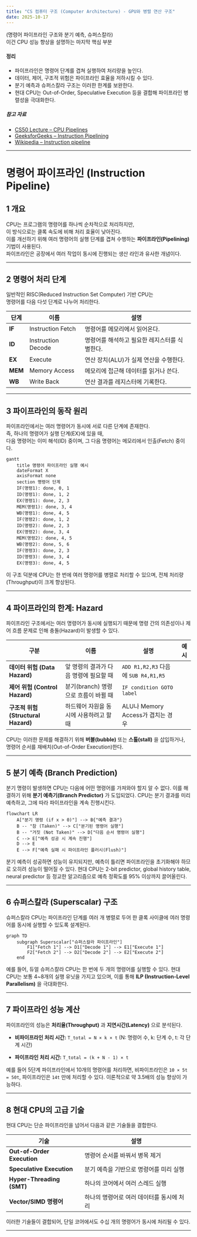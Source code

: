 ```yaml
---
title: "CS 컴퓨터 구조 (Computer Architecture) - GPU와 병렬 연산 구조"
date: 2025-10-17
---
```

(명령어 파이프라인 구조와 분기 예측, 슈퍼스칼라)  
이건 CPU 성능 향상을 설명하는 마지막 핵심 부분


#### 정리

* 파이프라인은 명령어 단계를 겹쳐 실행하여 처리량을 높인다.
* 데이터, 제어, 구조적 위험은 파이프라인 효율을 저하시킬 수 있다.
* 분기 예측과 슈퍼스칼라 구조는 이러한 한계를 보완한다.
* 현대 CPU는 Out-of-Order, Speculative Execution 등을 결합해
  파이프라인 병렬성을 극대화한다.

##### 참고 자료

* [CS50 Lecture – CPU Pipelines](https://cs50.harvard.edu/x/2024/notes/5/)
* [GeeksforGeeks – Instruction Pipelining](https://www.geeksforgeeks.org/instruction-pipelining-in-computer-architecture/)
* [Wikipedia – Instruction pipeline](https://en.wikipedia.org/wiki/Instruction_pipeline)




---

# 명령어 파이프라인 (Instruction Pipeline)

## 1️ 개요
CPU는 프로그램의 명령어를 하나씩 순차적으로 처리하지만,  
이 방식으로는 클록 속도에 비해 처리 효율이 낮아진다.  
이를 개선하기 위해 여러 명령어의 실행 단계를 겹쳐 수행하는 **파이프라인(Pipelining)** 기법이 사용된다.  
파이프라인은 공장에서 여러 작업이 동시에 진행되는 생산 라인과 유사한 개념이다.

---

## 2️ 명령어 처리 단계

일반적인 RISC(Reduced Instruction Set Computer) 기반 CPU는  
명령어를 다음 다섯 단계로 나누어 처리한다.

| 단계 | 이름 | 설명 |
|------|------|------|
| **IF** | Instruction Fetch | 명령어를 메모리에서 읽어온다. |
| **ID** | Instruction Decode | 명령어를 해석하고 필요한 레지스터를 식별한다. |
| **EX** | Execute | 연산 장치(ALU)가 실제 연산을 수행한다. |
| **MEM** | Memory Access | 메모리에 접근해 데이터를 읽거나 쓴다. |
| **WB** | Write Back | 연산 결과를 레지스터에 기록한다. |

---

## 3️ 파이프라인의 동작 원리

파이프라인에서는 여러 명령어가 동시에 서로 다른 단계에 존재한다.  
즉, 하나의 명령어가 실행 단계(EX)에 있을 때,  
다음 명령어는 이미 해석(ID) 중이며, 그 다음 명령어는 메모리에서 인출(Fetch) 중이다.

```mermaid
gantt
    title 명령어 파이프라인 실행 예시
    dateFormat X
    axisFormat none
    section 명령어 단계
    IF(명령1): done, 0, 1
    ID(명령1): done, 1, 2
    EX(명령1): done, 2, 3
    MEM(명령1): done, 3, 4
    WB(명령1): done, 4, 5
    IF(명령2): done, 1, 2
    ID(명령2): done, 2, 3
    EX(명령2): done, 3, 4
    MEM(명령2): done, 4, 5
    WB(명령2): done, 5, 6
    IF(명령3): done, 2, 3
    ID(명령3): done, 3, 4
    EX(명령3): done, 4, 5
```

이 구조 덕분에 CPU는 한 번에 여러 명령어를 병렬로 처리할 수 있으며,
전체 처리량(Throughput)이 크게 향상된다.

---

## 4️ 파이프라인의 한계: Hazard

파이프라인 구조에서는 여러 명령어가 동시에 실행되기 때문에
명령 간의 의존성이나 제어 흐름 문제로 인해 충돌(Hazard)이 발생할 수 있다.

| 구분                             | 이름                       | 설명                                | 예시 |
| ------------------------------ | ------------------------ | --------------------------------- | -- |
| **데이터 위험 (Data Hazard)**       | 앞 명령의 결과가 다음 명령에 필요할 때   | `ADD R1,R2,R3` 다음에 `SUB R4,R1,R5` |    |
| **제어 위험 (Control Hazard)**     | 분기(branch) 명령으로 흐름이 바뀔 때 | `IF condition GOTO label`         |    |
| **구조적 위험 (Structural Hazard)** | 하드웨어 자원을 동시에 사용하려고 할 때   | ALU나 Memory Access가 겹치는 경우        |    |

CPU는 이러한 문제를 해결하기 위해 **버블(bubble)** 또는 **스톨(stall)** 을 삽입하거나,
명령어 순서를 재배치(Out-of-Order Execution)한다.

---

## 5️ 분기 예측 (Branch Prediction)

분기 명령이 발생하면 CPU는 다음에 어떤 명령어를 가져와야 할지 알 수 없다.
이를 해결하기 위해 **분기 예측기(Branch Predictor)** 가 도입되었다.
CPU는 분기 결과를 미리 예측하고, 그에 따라 파이프라인을 계속 진행시킨다.

```mermaid
flowchart LR
    A["분기 명령 (if x > 0)"] --> B{"예측 결과"}
    B -- "참 (Taken)" --> C["분기된 명령어 실행"]
    B -- "거짓 (Not Taken)" --> D["다음 순서 명령어 실행"]
    C --> E["예측 성공 시 계속 진행"]
    D --> E
    E --> F["예측 실패 시 파이프라인 플러시(Flush)"]
```

분기 예측이 성공하면 성능이 유지되지만,
예측이 틀리면 파이프라인을 초기화해야 하므로 오히려 성능이 떨어질 수 있다.
현대 CPU는 2-bit predictor, global history table, neural predictor 등
정교한 알고리즘으로 예측 정확도를 95% 이상까지 끌어올린다.

---

## 6️ 슈퍼스칼라 (Superscalar) 구조

슈퍼스칼라 CPU는 파이프라인 단계를 여러 개 병렬로 두어
한 클록 사이클에 여러 명령어를 동시에 실행할 수 있도록 설계된다.

```mermaid
graph TD
    subgraph Superscalar["슈퍼스칼라 파이프라인"]
        F1["Fetch 1"] --> D1["Decode 1"] --> E1["Execute 1"]
        F2["Fetch 2"] --> D2["Decode 2"] --> E2["Execute 2"]
    end
```

예를 들어, 듀얼 슈퍼스칼라 CPU는 한 번에 두 개의 명령어를 실행할 수 있다.
현대 CPU는 보통 4~8개의 실행 유닛을 가지고 있으며,
이를 통해 **ILP (Instruction-Level Parallelism)** 을 극대화한다.

---

## 7️ 파이프라인 성능 계산

파이프라인의 성능은 **처리율(Throughput)** 과 **지연시간(Latency)** 으로 분석된다.

* **비파이프라인 처리 시간:**
  `T_total = N × k × t`
  (N: 명령어 수, k: 단계 수, t: 각 단계 시간)

* **파이프라인 처리 시간:**
  `T_total = (k + N - 1) × t`

예를 들어 5단계 파이프라인에서 10개의 명령어를 처리하면,
비파이프라인은 `10 × 5t = 50t`, 파이프라인은 `14t` 만에 처리할 수 있다.
이론적으로 약 3.5배의 성능 향상이 가능하다.

---

## 8️ 현대 CPU의 고급 기술

현대 CPU는 단순 파이프라인을 넘어서 다음과 같은 기술들을 결합한다.

| 기술                         | 설명                      |
| -------------------------- | ----------------------- |
| **Out-of-Order Execution** | 명령어 순서를 바꿔서 병목 제거       |
| **Speculative Execution**  | 분기 예측을 기반으로 명령어를 미리 실행  |
| **Hyper-Threading (SMT)**  | 하나의 코어에서 여러 스레드 실행      |
| **Vector/SIMD 명령어**        | 하나의 명령어로 여러 데이터를 동시에 처리 |

이러한 기술들이 결합되어, 단일 코어에서도 수십 개의 명령어가 동시에 처리될 수 있다.

---

